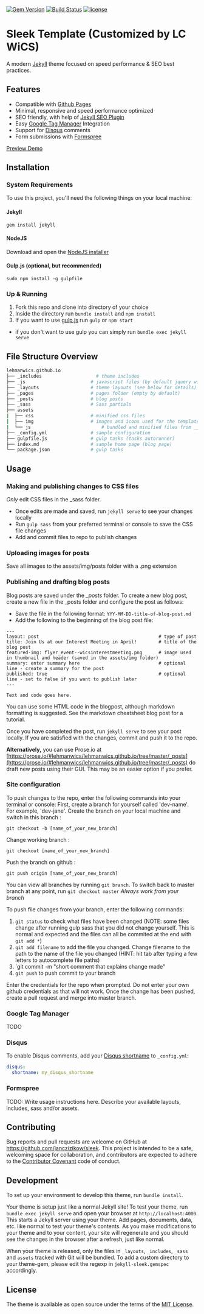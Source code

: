 [![Gem Version](https://badge.fury.io/rb/jekyll-sleek.svg)](https://badge.fury.io/rb/jekyll-sleek) [![Build Status](https://travis-ci.org/janczizikow/sleek.svg?branch=master)](https://travis-ci.org/janczizikow/sleek) [![license](https://img.shields.io/github/license/mashape/apistatus.svg)](https://github.com/janczizikow/sleek)
# Sleek Template (Customized by LC WiCS)

A modern [Jekyll](https://jekyllrb.com/) theme focused on speed performance & SEO best practices.

## Features

* Compatible with [Github Pages](https://pages.github.com/)
* Minimal, responsive and speed performance optimized
* SEO friendly, with help of [Jekyll SEO Plugin](https://github.com/jekyll/jekyll-seo-tag)
* Easy [Google Tag Manager](https://tagmanager.google.com/) Integration
* Support for [Disqus](https://disqus.com/) comments
* Form submissions with [Formspree](https://formspree.io/)

[Preview Demo](https://janczizikow.github.io/sleek/)

## Installation

### System Requirements

To use this project, you'll need the following things on your local machine:

#### Jekyll

```shell
gem install jekyll
```

#### NodeJS

Download and open the [NodeJS installer](https://nodejs.org/en/)

#### Gulp.js (optional, but recommended)

```shell
sudo npm install -g gulpfile
```

### Up & Running

1. Fork this repo and clone into directory of your choice
2. Inside the directory run `bundle install` and `npm install`
3. If you want to use [gulp.js](https://gulpjs.com/) run `gulp` or `npm start`
  * if you don't want to use gulp you can simply run `bundle exec jekyll serve`


## File Structure Overview

```bash
lehmanwics.github.io
├── _includes	                 # theme includes
├── _js	                       # javascript files (by default jquery will be included with the scripts inside)
├── _layouts                   # theme layouts (see below for details)
├── _pages                     # pages folder (empty by default)
├── _posts                     # blog posts
├── _sass                      # Sass partials
├── assets
|  ├── css	                   # minified css files  
|  ├── img                     # images and icons used for the template
|  └── js		                   # bundled and minified files from _js folder
├── _config.yml                # sample configuration
├── gulpfile.js                # gulp tasks (tasks autorunner)
├── index.md                   # sample home page (blog page)
└── package.json               # gulp tasks
```

## Usage

### Making and publishing changes to CSS files
*Only* edit CSS files in the _sass folder. 
- Once edits are made and saved, run ```jekyll serve``` to see your changes locally
- Run ```gulp sass``` from your preferred terminal or console to save the CSS file changes
- Add and commit files to repo to publish changes

### Uploading images for posts
Save all images to the assets/img/posts folder with a .png extension

### Publishing and drafting blog posts

Blog posts are saved under the *_posts* folder. To create a new blog post, create a new file in the _posts folder and configure the post as follows:
- Save the file in the following format: ``` YYY-MM-DD-title-of-blog-post.md ```
- Add the following to the beginning of the blog post file:
```
---
layout: post                                            # type of post
title: Join Us at our Interest Meeting in April!        # title of the blog post
featured-img: flyer_event--wicsinterestmeeting.png      # image used in thumbnail and header (saved in the assets/img folder)
summary: enter summary here                             # optional line - create a summary for the post
published: true	                                        # optional line - set to false if you want to publish later
---

Text and code goes here.

```

You can use some HTML code in the blogpost, although markdown formatting is suggested. See the markdown cheatsheet blog post for a tutorial.

Once you have completed the post, run ```jekyll serve``` to see your post locally. If you are satisfied with the changes, commit and push it to the repo.

**Alternatively,** you can use Prose.io at [https://prose.io/#lehmanwics/lehmanwics.github.io/tree/master/_posts](https://prose.io/#lehmanwics/lehmanwics.github.io/tree/master/_posts) do draft new posts using their GUI. This may be an easier option if you prefer.

### Site configuration

To push changes to the repo, enter the following commands into your terminal or console:
First, create a branch for yourself called 'dev-name'. For example, 'dev-jane'. 
Create the branch on your local machine and switch in this branch :
```
git checkout -b [name_of_your_new_branch]
```

Change working branch :

```
git checkout [name_of_your_new_branch]
```

Push the branch on github :
```
git push origin [name_of_your_new_branch]
```

You can view all branches by running `git branch`. To switch back to master branch at any point, run `git checkout master`
*Always work from your branch*

To push file changes from your branch, enter the following commands:

1. `git status` to check what files have been changed (NOTE: some files change after running gulp sass that you did not change yourself. This is normal and expected and the files can all be commited at the end with `git add *`)
2. `git add filename` to add the file you changed. Change filename to the path to the name of the file you changed (HINT: hit tab after typing a few letters to autocomplete file paths)
3. `git commit -m "short comment that explains change made"
4. `git push` to push commit to your branch

Enter the credentials for the repo when prompted. Do not enter your own github credentials as that will not work. 
Once the change has been pushed, create a pull request and merge into master branch.

### Google Tag Manager

TODO

### Disqus

To enable Disqus comments, add your [Disqus shortname](https://help.disqus.com/customer/portal/articles/466208) to `_config.yml`:

```yaml
disqus:
  shortname: my_disqus_shortname
```
### Formspree


TODO: Write usage instructions here. Describe your available layouts, includes, sass and/or assets.

## Contributing

Bug reports and pull requests are welcome on GitHub at https://github.com/janczizikow/sleek. This project is intended to be a safe, welcoming space for collaboration, and contributors are expected to adhere to the [Contributor Covenant](http://contributor-covenant.org) code of conduct.

## Development

To set up your environment to develop this theme, run `bundle install`.

Your theme is setup just like a normal Jekyll site! To test your theme, run `bundle exec jekyll serve` and open your browser at `http://localhost:4000`. This starts a Jekyll server using your theme. Add pages, documents, data, etc. like normal to test your theme's contents. As you make modifications to your theme and to your content, your site will regenerate and you should see the changes in the browser after a refresh, just like normal.

When your theme is released, only the files in `_layouts`, `_includes`, `_sass` and `assets` tracked with Git will be bundled.
To add a custom directory to your theme-gem, please edit the regexp in `jekyll-sleek.gemspec` accordingly.

## License

The theme is available as open source under the terms of the [MIT License](https://opensource.org/licenses/MIT).

